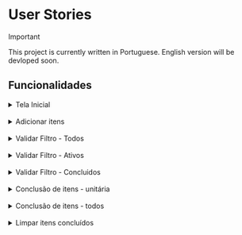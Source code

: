 # User Stories
>[!IMPORTANT]
> This project is currently written in Portuguese. English version will be devloped soon.
## Funcionalidades

<details> 
<summary>
Tela Inicial
</summary>

### User Story
    Eu como usuário da aplicação
    Gostaria de possuir um campo para adicionar minha tarefa
    Porque assim inicio a minha lista de tarefa


### Regras de Negócio
#### RN1:
    Possuir um campo de input com uma arial label escrito "O que preciso fazer?

### Critérios de Aceite
 #### CA01:
    Dado que estou na aplicação 
    Quando visualizo o campo de input
    Então consigo adicionar o texto
    E o mesmo possui arial label

</details>
<br>
<details> 
<summary>
Adicionar itens
</summary>

### User Story
    Eu como usuário da aplicação
    Gostaria de criar a minha lista
    Porque assim consigo saber o que ja foi feito

### Regras de Negócio
#### RN1: 
    Ao adicionar o primeiro item na lista, deve ser exibido no rodapé da lista uma sequência de filtros
#### RN2:
    Quando adicionado um item a lista, o mesmo deve possuir um radio button para a sua conclusão e um X para a sua exclusão
#### RN3:
    No rodapé, deve ser incluido a quantidade de itens a serem resolvidos e a opção de filtro (Todos, Ativos, Concluidos)
#### RN4:
    Ser incluido no input, a opção de marcar todos, onde irá marcar todos os itens da lista como Concluidos

### Critérios de Aceite
#### CA01:
    Dado que foi adicionado um item ao nosso checklist
    Quando exibido na lista
    Então o rodapé deve estar abaixo dos itens a serem realizados
    E o mesmo possui arial label
#### CA02:
    Dado que foi adicionado a lista
    Quando visualizo este item
    Então deve ser adicionado um radio button a esquerda do item
    E um X a direita do item
#### CA03:
    Dado que temos ao menos um item no checklist
    Então deve ser exibido no input um icone para marcar todos

</details>
<br>
<details> 
<summary>
Validar Filtro - Todos
</summary>

### User Story
    Eu como usuário da aplicação
    Gostaria de ver as minhas tarefas do dia
    Porque assim identificar quais tarefas preciso fazer e quais ja foram concluídas

### Regras de Negócio
#### RN1:
    Este é o filtro default, sempre ao adicionar um item na lista ele é adicionado.
#### RN2:
    Quando selecionado ele deve monstrar as tarefas concluídas e as a serem feitas
#### RN3:
    O número de tarefas a serem feitas deve refletir com a lista de itens exibidas.

### Critérios de Aceite
#### CA01:
    Dado que uma lista foi criada
    Quando selecionamos o filtro todos
    Então deve ser exibidos todos os itens a serem realizados e todos os itens ja concluidos
#### CA02:
    Dado que uma lista foi criada
    Quando exibido ao menos um item
    Então o contador de itens restantes deve ser igual ao número de tarefas a serem realizadas

</details>
<br>
<details> 
<summary>
Validar Filtro - Ativos
</summary>

### User Story
    Eu como usuário da aplicação
    Gostaria de ver as minhas tarefas que ainda não foram realizadas
    Porque assim identificar quais tarefas preciso fazer

### Regras de Negócio
#### RN1:
    Quando clico no filtro de Ativos, então devem ser exibidos apenas os itens que não foram concluídos
#### RN2:
    O contator de itens deve ser igual ao número de itens exibidos na lista.
#### RN3:
    O número de tarefas a serem feitas deve refletir com a lista de itens exibidas.

### Critérios de Aceite
#### CA01:
    Dado que existe uma lista de itens a serem realizados
    Quando clicamos em ativos
    Então a lista de itens a serem feitos deve ser exibida
    E o contador deve possuir o mesmo número de itens abertos da lista

</details>
<br>
<details> 
<summary>
Validar Filtro - Concluidos
</summary>

### User Story
    Eu como usuário da aplicação
    Gostaria de ver as minhas tarefas que ja foram concluidas
    Porque assim identificar quais tarefas ja realizei

### Regras de Negócio
#### RN1:
    Quando clico no filtro de Completo, então devem ser exibidos apenas os itens que foram concluídos

### Critérios de Aceite
#### CA01:
    Dado que existe ao menos um item finalizado
    Quando clicamos em Concluidos
    Então a lista de itens concluídos deve ser exibida
    E o contador deve possuir o mesmo número de itens em aberto da lista

</details>
<br>
<details> 
<summary>
Conclusão de itens - unitária
</summary>

### User Story
    Eu como usuário da aplicação
    Gostaria de marcar um item como concluido
    Porque assim consigo controlar quais itens eu ja realizei

### Regras de Negócio
#### RN1:
    Quando clico no radio button ao lado do nome da tarefa, então ela deve ser dada como concluida
#### RN2:
    O contador de itens deverá deixar de contar aquela 
    
### Critérios de Aceite
#### CA01:
    Dado que exista um item a ser realizado
    Quando clico para finalizar uma tarefa
    Então ela deve ser concluida
    E ela deve deixar de contar no contador de itens

</details>
<br>
<details> 
<summary>
Conclusão de itens - todos
</summary>

### User Story
    Eu como usuário da aplicação
    Gostaria de concluir todos os itens da lista
    Porque assim consigo finalizar todas juntas

### Regras de Negócio
#### RN1:
    Ter um botão no campo de input que irá finalizar todas as tarefas
#### RN2:
    Ao selecionar, o contador de itens deverá ficar zerado

### Critérios de Aceite
#### CA01:
    Dado que tenha um item a ser realizado
    Quando clico para marcar todos como concluido
    Então todas as tarefas da lista deverão ser concluídas
    E o contador de itens deverá ficar zerado

</details>
<br>
<details> 
<summary>
Limpar itens concluídos
</summary>

### User Story
    Eu como usuário da aplicação
    Gostaria de limpar todos os itens ja concluidos
    Porque assim consigo visualizar apenas os que faltam

### Regras de Negócio
#### RN1:
    Ter um botão no rodapé que limpa todos os itens finalizados
#### RN2:
    Ao concluir pelo menos uma tarefa, o botão deverá ser exibido

### Critérios de Aceite
 #### CA01:
    Dado que exista um item concluido
    Quando clico em Limpar Tarefas Concluidas
    Então todas as tarefas finalizadas são removidas

</details>
